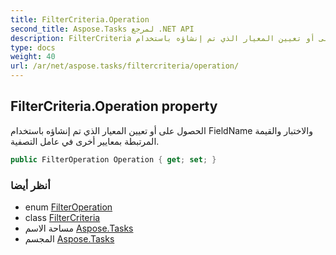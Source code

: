 ```yaml
---
title: FilterCriteria.Operation
second_title: Aspose.Tasks لمرجع .NET API
description: FilterCriteria ملكية. الحصول على أو تعيين المعيار الذي تم إنشاؤه باستخدام FieldName والاختبار والقيمة المرتبطة بمعايير أخرى في عامل التصفية.
type: docs
weight: 40
url: /ar/net/aspose.tasks/filtercriteria/operation/
---
```

## FilterCriteria.Operation property

الحصول على أو تعيين المعيار الذي تم إنشاؤه باستخدام FieldName والاختبار والقيمة المرتبطة بمعايير أخرى في عامل التصفية.

```csharp
public FilterOperation Operation { get; set; }
```

### أنظر أيضا

* enum [FilterOperation](../../filteroperation/)
* class [FilterCriteria](../)
* مساحة الاسم [Aspose.Tasks](../../filtercriteria/)
* المجسم [Aspose.Tasks](../../../)


